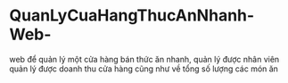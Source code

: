 # QuanLyCuaHangThucAnNhanh-Web-
<p> web để quản lý một cửa hàng bán thức ăn nhanh, quản lý được nhân viên quản lý được doanh thu cửa hàng cũng như về tổng số lượng các món ăn </p>
